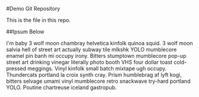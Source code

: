 #Demo Git Repository

This is the file in this repo.

##Ipsum Below

I'm baby 3 wolf moon chambray helvetica kinfolk quinoa squid. 3 wolf moon salvia hell of street art actually subway tile mlkshk YOLO mumblecore enamel pin banh mi occupy irony. Bitters stumptown mumblecore pop-up street art drinking vinegar literally photo booth VHS four dollar toast cold-pressed meggings. Vinyl kinfolk small batch mixtape ugh occupy. Thundercats portland la croix synth cray. Prism humblebrag af lyft kogi, bitters selvage umami vinyl mumblecore retro snackwave try-hard portland YOLO. Poutine chartreuse iceland gastropub.